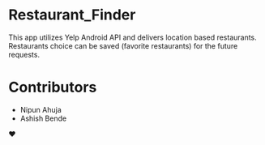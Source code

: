 # Restaurant_Finder

This app utilizes Yelp Android API and delivers location based restaurants. 
Restaurants choice can be saved (favorite restaurants) for the future requests.

# Contributors
* Nipun Ahuja
* Ashish Bende


❤️
